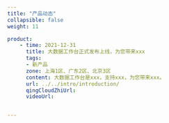```yaml
---
title: "产品动态"
collapsible: false
weight: 11

product:
    - time: 2021-12-31
      title: 大数据工作台正式发布上线，为您带来xxx
      tags: 
      - 新产品
      zone: 上海1区、广东2区、北京3区
      content: 大数据工作台是xxx，支持xxx，为您带来xxx。
      url: ../../intro/introduction/
      qingCloudZhiUrl:
      videoUrl:


---
```


<!-- 设置上述参数可生成产品动态页  -->
